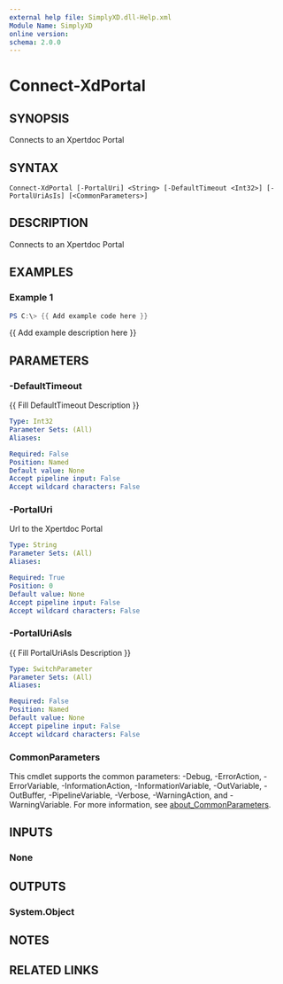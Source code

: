 ```yaml
---
external help file: SimplyXD.dll-Help.xml
Module Name: SimplyXD
online version:
schema: 2.0.0
---
```


# Connect-XdPortal

## SYNOPSIS
Connects to an Xpertdoc Portal

## SYNTAX

```
Connect-XdPortal [-PortalUri] <String> [-DefaultTimeout <Int32>] [-PortalUriAsIs] [<CommonParameters>]
```

## DESCRIPTION
Connects to an Xpertdoc Portal

## EXAMPLES

### Example 1
```powershell
PS C:\> {{ Add example code here }}
```

{{ Add example description here }}

## PARAMETERS

### -DefaultTimeout
{{ Fill DefaultTimeout Description }}

```yaml
Type: Int32
Parameter Sets: (All)
Aliases:

Required: False
Position: Named
Default value: None
Accept pipeline input: False
Accept wildcard characters: False
```

### -PortalUri
Url to the Xpertdoc Portal

```yaml
Type: String
Parameter Sets: (All)
Aliases:

Required: True
Position: 0
Default value: None
Accept pipeline input: False
Accept wildcard characters: False
```

### -PortalUriAsIs
{{ Fill PortalUriAsIs Description }}

```yaml
Type: SwitchParameter
Parameter Sets: (All)
Aliases:

Required: False
Position: Named
Default value: None
Accept pipeline input: False
Accept wildcard characters: False
```

### CommonParameters
This cmdlet supports the common parameters: -Debug, -ErrorAction, -ErrorVariable, -InformationAction, -InformationVariable, -OutVariable, -OutBuffer, -PipelineVariable, -Verbose, -WarningAction, and -WarningVariable. For more information, see [about_CommonParameters](http://go.microsoft.com/fwlink/?LinkID=113216).

## INPUTS

### None

## OUTPUTS

### System.Object
## NOTES

## RELATED LINKS
